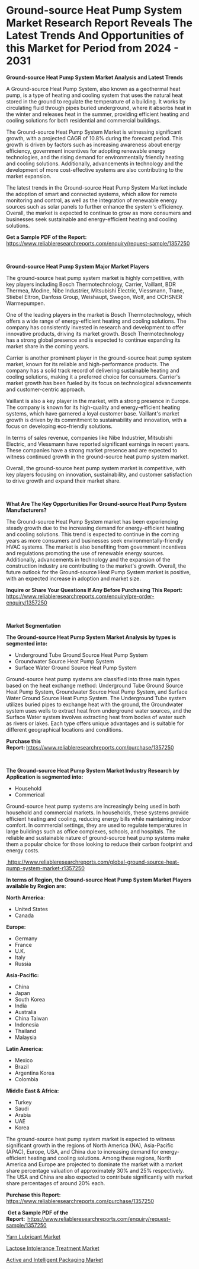 <p><h1>Ground-source Heat Pump System Market Research Report Reveals The Latest Trends And Opportunities of this Market for Period from 2024 - 2031</h1></p><p><strong>Ground-source Heat Pump System Market Analysis and Latest Trends</strong></p>
<p><p>A Ground-source Heat Pump System, also known as a geothermal heat pump, is a type of heating and cooling system that uses the natural heat stored in the ground to regulate the temperature of a building. It works by circulating fluid through pipes buried underground, where it absorbs heat in the winter and releases heat in the summer, providing efficient heating and cooling solutions for both residential and commercial buildings.</p><p>The Ground-source Heat Pump System Market is witnessing significant growth, with a projected CAGR of 10.8% during the forecast period. This growth is driven by factors such as increasing awareness about energy efficiency, government incentives for adopting renewable energy technologies, and the rising demand for environmentally friendly heating and cooling solutions. Additionally, advancements in technology and the development of more cost-effective systems are also contributing to the market expansion.</p><p>The latest trends in the Ground-source Heat Pump System Market include the adoption of smart and connected systems, which allow for remote monitoring and control, as well as the integration of renewable energy sources such as solar panels to further enhance the system's efficiency. Overall, the market is expected to continue to grow as more consumers and businesses seek sustainable and energy-efficient heating and cooling solutions.</p></p>
<p><strong>Get a Sample PDF of the Report:&nbsp;</strong> <a href="https://www.reliableresearchreports.com/enquiry/request-sample/1357250">https://www.reliableresearchreports.com/enquiry/request-sample/1357250</a></p>
<p>&nbsp;</p>
<p><strong>Ground-source Heat Pump System Major Market Players</strong></p>
<p><p>The ground-source heat pump system market is highly competitive, with key players including Bosch Thermotechnology, Carrier, Vaillant, BDR Thermea, Modine, Nibe Industrier, Mitsubishi Electric, Viessmann, Trane, Stiebel Eltron, Danfoss Group, Weishaupt, Swegon, Wolf, and OCHSNER Warmepumpen.</p><p>One of the leading players in the market is Bosch Thermotechnology, which offers a wide range of energy-efficient heating and cooling solutions. The company has consistently invested in research and development to offer innovative products, driving its market growth. Bosch Thermotechnology has a strong global presence and is expected to continue expanding its market share in the coming years.</p><p>Carrier is another prominent player in the ground-source heat pump system market, known for its reliable and high-performance products. The company has a solid track record of delivering sustainable heating and cooling solutions, making it a preferred choice for consumers. Carrier's market growth has been fueled by its focus on technological advancements and customer-centric approach.</p><p>Vaillant is also a key player in the market, with a strong presence in Europe. The company is known for its high-quality and energy-efficient heating systems, which have garnered a loyal customer base. Vaillant's market growth is driven by its commitment to sustainability and innovation, with a focus on developing eco-friendly solutions.</p><p>In terms of sales revenue, companies like Nibe Industrier, Mitsubishi Electric, and Viessmann have reported significant earnings in recent years. These companies have a strong market presence and are expected to witness continued growth in the ground-source heat pump system market.</p><p>Overall, the ground-source heat pump system market is competitive, with key players focusing on innovation, sustainability, and customer satisfaction to drive growth and expand their market share.</p></p>
<p>&nbsp;</p>
<p><strong>What Are The Key Opportunities For Ground-source Heat Pump System Manufacturers?</strong></p>
<p><p>The Ground-source Heat Pump System market has been experiencing steady growth due to the increasing demand for energy-efficient heating and cooling solutions. This trend is expected to continue in the coming years as more consumers and businesses seek environmentally-friendly HVAC systems. The market is also benefiting from government incentives and regulations promoting the use of renewable energy sources. Additionally, advancements in technology and the expansion of the construction industry are contributing to the market's growth. Overall, the future outlook for the Ground-source Heat Pump System market is positive, with an expected increase in adoption and market size.</p></p>
<p><strong>Inquire or Share Your Questions If Any Before Purchasing This Report:</strong> <a href="https://www.reliableresearchreports.com/enquiry/pre-order-enquiry/1357250">https://www.reliableresearchreports.com/enquiry/pre-order-enquiry/1357250</a></p>
<p>&nbsp;</p>
<p><strong>Market Segmentation</strong></p>
<p><strong>The Ground-source Heat Pump System Market Analysis by types is segmented into:</strong></p>
<p><ul><li>Underground Tube Ground Source Heat Pump System</li><li>Groundwater Source Heat Pump System</li><li>Surface Water Ground Source Heat Pump System</li></ul></p>
<p><p>Ground-source heat pump systems are classified into three main types based on the heat exchange method: Underground Tube Ground Source Heat Pump System, Groundwater Source Heat Pump System, and Surface Water Ground Source Heat Pump System. The Underground Tube system utilizes buried pipes to exchange heat with the ground, the Groundwater system uses wells to extract heat from underground water sources, and the Surface Water system involves extracting heat from bodies of water such as rivers or lakes. Each type offers unique advantages and is suitable for different geographical locations and conditions.</p></p>
<p><strong>Purchase this Report:&nbsp;</strong><a href="https://www.reliableresearchreports.com/purchase/1357250">https://www.reliableresearchreports.com/purchase/1357250</a></p>
<p>&nbsp;</p>
<p><strong>The Ground-source Heat Pump System Market Industry Research by Application is segmented into:</strong></p>
<p><ul><li>Household</li><li>Commerical</li></ul></p>
<p><p>Ground-source heat pump systems are increasingly being used in both household and commercial markets. In households, these systems provide efficient heating and cooling, reducing energy bills while maintaining indoor comfort. In commercial settings, they are used to regulate temperatures in large buildings such as office complexes, schools, and hospitals. The reliable and sustainable nature of ground-source heat pump systems make them a popular choice for those looking to reduce their carbon footprint and energy costs.</p></p>
<p><a href="https://www.reliableresearchreports.com/global-ground-source-heat-pump-system-market-r1357250">&nbsp;https://www.reliableresearchreports.com/global-ground-source-heat-pump-system-market-r1357250</a></p>
<p><strong>In terms of Region, the Ground-source Heat Pump System Market Players available by Region are:</strong></p>
<p>
    <p> <strong> North America: </strong>
        <ul>
            <li>United States</li>
            <li>Canada</li>
        </ul>
        </p> 
    <p> <strong> Europe: </strong>
        <ul>
            <li>Germany</li>
            <li>France</li>
            <li>U.K.</li>
            <li>Italy</li>
            <li>Russia</li>
        </ul>
        </p> 
    <p> <strong> Asia-Pacific: </strong>
        <ul>
            <li>China</li>
            <li>Japan</li>
            <li>South Korea</li>
            <li>India</li>
            <li>Australia</li>
            <li>China Taiwan</li>
            <li>Indonesia</li>
            <li>Thailand</li>
            <li>Malaysia</li>
        </ul>
        </p> 
    <p> <strong> Latin America: </strong>
        <ul>
            <li>Mexico</li>
            <li>Brazil</li>
            <li>Argentina Korea</li>
            <li>Colombia</li>
        </ul>
        </p> 
    <p> <strong> Middle East & Africa: </strong>
        <ul>
            <li>Turkey</li>
            <li>Saudi</li>
            <li>Arabia</li>
            <li>UAE</li>
            <li>Korea</li>
        </ul>
    </p>
    </p>
<p><p>The ground-source heat pump system market is expected to witness significant growth in the regions of North America (NA), Asia-Pacific (APAC), Europe, USA, and China due to increasing demand for energy-efficient heating and cooling solutions. Among these regions, North America and Europe are projected to dominate the market with a market share percentage valuation of approximately 30% and 25% respectively. The USA and China are also expected to contribute significantly with market share percentages of around 20% each.</p></p>
<p><strong>Purchase this Report: </strong><a href="https://www.reliableresearchreports.com/purchase/1357250">https://www.reliableresearchreports.com/purchase/1357250</a></p>
<p>&nbsp;<strong>Get a Sample PDF of the Report:&nbsp;&nbsp;</strong><a href="https://www.reliableresearchreports.com/enquiry/request-sample/1357250">https://www.reliableresearchreports.com/enquiry/request-sample/1357250</a></p>
<p><strong></strong></p>
<p><p><a href="https://issuu.com/reportprime-2/docs/yarn-lubricant-market-size-2030.pptx">Yarn Lubricant Market</a></p><p><a href="https://funky-papaya-cf4.notion.site/Lactose-Intolerance-Treatment-Market-Analysis-Its-CAGR-Market-Segmentation-and-Global-Industry-Ove-4224dcf00a6243b38b6dc96d4d6b539a">Lactose Intolerance Treatment Market</a></p><p><a href="https://sore-arch-6db.notion.site/Active-and-Intelligent-Packaging-Market-Share-Evolution-and-Market-Growth-Trends-2024-2031-f16c47f41e7a49d5bd16d6609030ce52">Active and Intelligent Packaging Market</a></p></p>